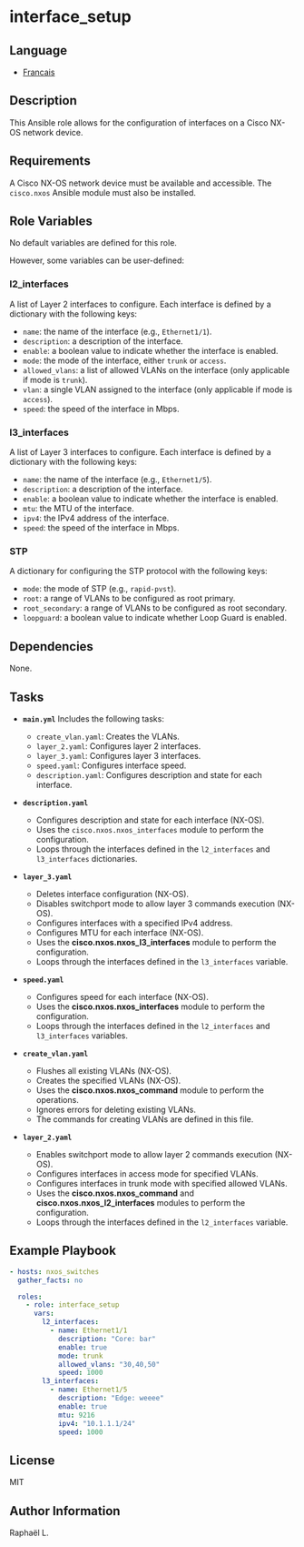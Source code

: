 # interface_setup

## Language

- [Francais](./README_FR.md)

## Description
This Ansible role allows for the configuration of interfaces on a Cisco NX-OS network device.

## Requirements

A Cisco NX-OS network device must be available and accessible. The `cisco.nxos` Ansible module must also be installed.

## Role Variables

No default variables are defined for this role.

However, some variables can be user-defined:

### l2_interfaces

A list of Layer 2 interfaces to configure. Each interface is defined by a dictionary with the following keys:

- `name`: the name of the interface (e.g., `Ethernet1/1`).
- `description`: a description of the interface.
- `enable`: a boolean value to indicate whether the interface is enabled.
- `mode`: the mode of the interface, either `trunk` or `access`.
- `allowed_vlans`: a list of allowed VLANs on the interface (only applicable if mode is `trunk`).
- `vlan`: a single VLAN assigned to the interface (only applicable if mode is `access`).
- `speed`: the speed of the interface in Mbps.

### l3_interfaces

A list of Layer 3 interfaces to configure. Each interface is defined by a dictionary with the following keys:

- `name`: the name of the interface (e.g., `Ethernet1/5`).
- `description`: a description of the interface.
- `enable`: a boolean value to indicate whether the interface is enabled.
- `mtu`: the MTU of the interface.
- `ipv4`: the IPv4 address of the interface.
- `speed`: the speed of the interface in Mbps.

### STP

A dictionary for configuring the STP protocol with the following keys:

- `mode`: the mode of STP (e.g., `rapid-pvst`).
- `root`: a range of VLANs to be configured as root primary.
- `root_secondary`: a range of VLANs to be configured as root secondary.
- `loopguard`: a boolean value to indicate whether Loop Guard is enabled.

## Dependencies

None.
## Tasks
- **`main.yml`**
Includes the following tasks:
  - `create_vlan.yaml`: Creates the VLANs.
  - `layer_2.yaml`: Configures layer 2 interfaces.
  - `layer_3.yaml`: Configures layer 3 interfaces.
  - `speed.yaml`: Configures interface speed.
  - `description.yaml`: Configures description and state for each interface.

- **`description.yaml`**
  - Configures description and state for each interface (NX-OS).
  - Uses the `cisco.nxos.nxos_interfaces` module to perform the configuration.
  - Loops through the interfaces defined in the `l2_interfaces` and `l3_interfaces` dictionaries.

- **`layer_3.yaml`**
  - Deletes interface configuration (NX-OS).
  - Disables switchport mode to allow layer 3 commands execution (NX-OS).
  - Configures interfaces with a specified IPv4 address.
  - Configures MTU for each interface (NX-OS).
  - Uses the **cisco.nxos.nxos_l3_interfaces** module to perform the configuration.
  - Loops through the interfaces defined in the `l3_interfaces` variable.

- **`speed.yaml`**
  - Configures speed for each interface (NX-OS).
  - Uses the **cisco.nxos.nxos_interfaces** module to perform the configuration.
  - Loops through the interfaces defined in the `l2_interfaces` and `l3_interfaces` variables.

- **`create_vlan.yaml`**
  - Flushes all existing VLANs (NX-OS).
  - Creates the specified VLANs (NX-OS).
  - Uses the **cisco.nxos.nxos_command** module to perform the operations.
  - Ignores errors for deleting existing VLANs.
  - The commands for creating VLANs are defined in this file.

- **`layer_2.yaml`**
  - Enables switchport mode to allow layer 2 commands execution (NX-OS).
  - Configures interfaces in access mode for specified VLANs.
  - Configures interfaces in trunk mode with specified allowed VLANs.
  - Uses the **cisco.nxos.nxos_command** and **cisco.nxos.nxos_l2_interfaces** modules to perform the configuration.
  - Loops through the interfaces defined in the `l2_interfaces` variable.

## Example Playbook

```yaml
- hosts: nxos_switches
  gather_facts: no

  roles:
    - role: interface_setup
      vars:
        l2_interfaces:
          - name: Ethernet1/1
            description: "Core: bar"
            enable: true
            mode: trunk
            allowed_vlans: "30,40,50"
            speed: 1000
        l3_interfaces:
          - name: Ethernet1/5
            description: "Edge: weeee"
            enable: true
            mtu: 9216
            ipv4: "10.1.1.1/24"
            speed: 1000
```

License
-------

MIT

Author Information
------------------

Raphaël L.
